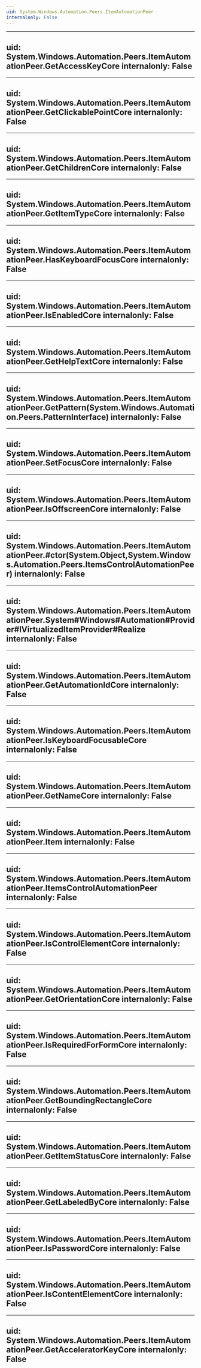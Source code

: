 ```yaml
---
uid: System.Windows.Automation.Peers.ItemAutomationPeer
internalonly: False
---
```


---
uid: System.Windows.Automation.Peers.ItemAutomationPeer.GetAccessKeyCore
internalonly: False
---

---
uid: System.Windows.Automation.Peers.ItemAutomationPeer.GetClickablePointCore
internalonly: False
---

---
uid: System.Windows.Automation.Peers.ItemAutomationPeer.GetChildrenCore
internalonly: False
---

---
uid: System.Windows.Automation.Peers.ItemAutomationPeer.GetItemTypeCore
internalonly: False
---

---
uid: System.Windows.Automation.Peers.ItemAutomationPeer.HasKeyboardFocusCore
internalonly: False
---

---
uid: System.Windows.Automation.Peers.ItemAutomationPeer.IsEnabledCore
internalonly: False
---

---
uid: System.Windows.Automation.Peers.ItemAutomationPeer.GetHelpTextCore
internalonly: False
---

---
uid: System.Windows.Automation.Peers.ItemAutomationPeer.GetPattern(System.Windows.Automation.Peers.PatternInterface)
internalonly: False
---

---
uid: System.Windows.Automation.Peers.ItemAutomationPeer.SetFocusCore
internalonly: False
---

---
uid: System.Windows.Automation.Peers.ItemAutomationPeer.IsOffscreenCore
internalonly: False
---

---
uid: System.Windows.Automation.Peers.ItemAutomationPeer.#ctor(System.Object,System.Windows.Automation.Peers.ItemsControlAutomationPeer)
internalonly: False
---

---
uid: System.Windows.Automation.Peers.ItemAutomationPeer.System#Windows#Automation#Provider#IVirtualizedItemProvider#Realize
internalonly: False
---

---
uid: System.Windows.Automation.Peers.ItemAutomationPeer.GetAutomationIdCore
internalonly: False
---

---
uid: System.Windows.Automation.Peers.ItemAutomationPeer.IsKeyboardFocusableCore
internalonly: False
---

---
uid: System.Windows.Automation.Peers.ItemAutomationPeer.GetNameCore
internalonly: False
---

---
uid: System.Windows.Automation.Peers.ItemAutomationPeer.Item
internalonly: False
---

---
uid: System.Windows.Automation.Peers.ItemAutomationPeer.ItemsControlAutomationPeer
internalonly: False
---

---
uid: System.Windows.Automation.Peers.ItemAutomationPeer.IsControlElementCore
internalonly: False
---

---
uid: System.Windows.Automation.Peers.ItemAutomationPeer.GetOrientationCore
internalonly: False
---

---
uid: System.Windows.Automation.Peers.ItemAutomationPeer.IsRequiredForFormCore
internalonly: False
---

---
uid: System.Windows.Automation.Peers.ItemAutomationPeer.GetBoundingRectangleCore
internalonly: False
---

---
uid: System.Windows.Automation.Peers.ItemAutomationPeer.GetItemStatusCore
internalonly: False
---

---
uid: System.Windows.Automation.Peers.ItemAutomationPeer.GetLabeledByCore
internalonly: False
---

---
uid: System.Windows.Automation.Peers.ItemAutomationPeer.IsPasswordCore
internalonly: False
---

---
uid: System.Windows.Automation.Peers.ItemAutomationPeer.IsContentElementCore
internalonly: False
---

---
uid: System.Windows.Automation.Peers.ItemAutomationPeer.GetAcceleratorKeyCore
internalonly: False
---
